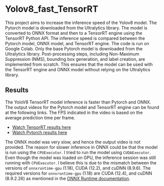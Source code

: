 # Yolov8_fast_TensorRT

This project aims to increase the inference speed of the Yolov8 model. The Pytorch model is downloaded from the Ultralytics library. The model is converted to ONNX format and then to a TensorRT engine using the TensorRT Python API. The inference speed is compared between the Pytorch model, ONNX model, and TensorRT engine. The code is run on Google Colab. Only the base Pytorch model is downloaded from the Ultralytics library. Post-processing steps, including Non-Maximum Suppression (NMS), bounding box generation, and label creation, are implemented from scratch. This ensures that the model can be used with the TensorRT engine and ONNX model without relying on the Ultralytics library.

## Results

The YoloV8 TensorRT model inference is faster than Pytorch and ONNX. The output videos for the Pytorch model and TensorRT engine can be found at the following links. The FPS indicated in the video is based on the average prediction time per frame.

- [Watch TensorRT results here](https://drive.google.com/file/d/130vOZHwt3mteeo0hgahW2v_IXt973yXZ/view?usp=drive_link)
- [Watch Pytorch results here](https://drive.google.com/file/d/1hFDYpUp72P7sF3UP--w2KJBMShrBYL-N/view?usp=drive_link)

The ONNX model was very slow, and hence the output video is not provided. The reason for slower inference in ONNX could be that the model is run using the `CPUExecutor`. I tried to run the model using `CUDAExecutor`. Even though the model was loaded on GPU, the inference session was still running with `CPUExecutor`. I believe this is due to the mismatch between the versions of `onnxruntime-gpu` (1.18), CUDA (12.2), and cuDNN (8.9.6). The required versions for `onnxruntime-gpu` (1.18) are CUDA (12.4), and cuDNN (8.9.2.26) as mentioned in the [ONNX Runtime documentation](https://onnxruntime.ai/docs/execution-providers/CUDA-ExecutionProvider.html#requirements).



